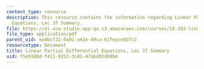 ```yaml
---
content_type: resource
description: This resource contains the information regarding Linear Partial Differential
  Equations, Lec 37 Summary.
file: https://ol-ocw-studio-app-qa.s3.amazonaws.com/courses/18-303-linear-partial-differential-equations-analysis-and-numerics-fall-2014/f5e918bdf41193533c4147abd02d69b4_MIT18_303F14_Lecture37.pdf
file_type: application/pdf
parent_uid: ea4bcf31-0a91-a41e-49ca-61feace5bfc2
resourcetype: Document
title: Linear Partial Differential Equations, Lec 37 Summary
uid: f5e918bd-f411-9353-3c41-47abd02d69b4
---
```

